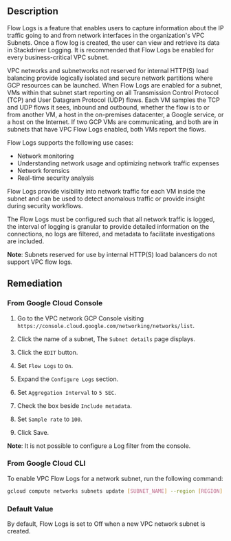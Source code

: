 ## Description

Flow Logs is a feature that enables users to capture information about the IP traffic going to and from network interfaces in the organization's VPC Subnets. Once a flow log is created, the user can view and retrieve its data in Stackdriver Logging. It is recommended that Flow Logs be enabled for every business-critical VPC subnet.

VPC networks and subnetworks not reserved for internal HTTP(S) load balancing provide logically isolated and secure network partitions where GCP resources can be launched. When Flow Logs are enabled for a subnet, VMs within that subnet start reporting on all Transmission Control Protocol (TCP) and User Datagram Protocol (UDP) flows.
Each VM samples the TCP and UDP flows it sees, inbound and outbound, whether the flow is to or from another VM, a host in the on-premises datacenter, a Google service, or a host on the Internet. If two GCP VMs are communicating, and both are in subnets that have VPC Flow Logs enabled, both VMs report the flows.

Flow Logs supports the following use cases:

- Network monitoring
- Understanding network usage and optimizing network traffic expenses
- Network forensics
- Real-time security analysis

Flow Logs provide visibility into network traffic for each VM inside the subnet and can be used to detect anomalous traffic or provide insight during security workflows.

The Flow Logs must be configured such that all network traffic is logged, the interval of logging is granular to provide detailed information on the connections, no logs are filtered, and metadata to facilitate investigations are included.

**Note**: Subnets reserved for use by internal HTTP(S) load balancers do not support VPC flow logs.

## Remediation

### From Google Cloud Console

1. Go to the VPC network GCP Console visiting `https://console.cloud.google.com/networking/networks/list`.

2. Click the name of a subnet, The `Subnet details` page displays.

3. Click the `EDIT` button.

4. Set `Flow Logs` to `On`.

5. Expand the `Configure Logs` section.

6. Set `Aggregation Interval` to `5 SEC`.

7. Check the box beside `Include metadata`.

8. Set `Sample rate` to `100`.

9. Click Save.

**Note**: It is not possible to configure a Log filter from the console.

### From Google Cloud CLI

To enable VPC Flow Logs for a network subnet, run the following command:

```bash
gcloud compute networks subnets update [SUBNET_NAME] --region [REGION] --enable-flow-logs --logging-aggregation-interval=interval-5-sec --logging-flow-sampling=1 --logging-metadata=include-all
```

### Default Value

By default, Flow Logs is set to Off when a new VPC network subnet is created.
